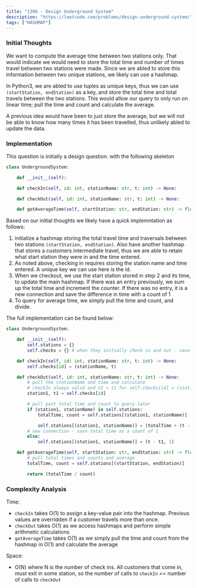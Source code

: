 ```yaml
---
title: "1396 - Design Underground System"
description: "https://leetcode.com/problems/design-underground-system/"
tags: ["HASHMAP"]
---
```


### Initial Thoughts

We want to compute the average time between two stations only. That would indicate we would need to store the total time and number of times travel between two stations were made. Since we are abled to store this information between two unique stations, we likely can use a hashmap.

In Python3, we are abled to use tuples as unique keys, thus we can use `(startStation, endStation)` as a key, and store the total time and total travels between the two stations. This would allow our query to only run on linear time; pull the time and count and calculate the average.

A previous idea would have been to just store the average, but we will not be able to know how many times it has been travelled, thus unlikely abled to update the data.

### Implementation

This question is initially a design question. with the following skeleton

```python
class UndergroundSystem:

    def __init__(self):

    def checkIn(self, id: int, stationName: str, t: int) -> None:

    def checkOut(self, id: int, stationName: str, t: int) -> None:

    def getAverageTime(self, startStation: str, endStation: str) -> float:

```

Based on our initial thoughts we likely have a quick implemntation as follows:

1. initialize a hashmap storing the total travel time and traversals between two stations `(startStation, endStation)`. Also have another hashmap that stores a customers intermediate travel, thus we are able to retain what start station they were in and the time entered.
2. As noted above, checking in requires storing the station name and time entered. A unique key we can use here is the id.
3. When we checkout, we use the start station stored in step 2 and its time, to update the main hashmap. If there was an entry previously, we sum up the total time and increment the counter. If there was no entry, it is a new connection and save the difference in time with a count of 1
4. To query for average time, we simply pull the time and count, and divide.

The full implementation can be found below:

```python
class UndergroundSystem:

    def __init__(self):
        self.stations = {}
        self.checks = {} # when they initially check in and out - save the value for checkOut function

    def checkIn(self, id: int, stationName: str, t: int) -> None:
        self.checks[id] = (stationName, t)

    def checkOut(self, id: int, stationName: str, t: int) -> None:
        # pull the stationName and time and calculate
        # checkIn always valid and t2 > t1 for self.checks[id] = (station1, t1)
        station1, t1 = self.checks[id]

        # pull past total time and count to query later
        if (station1, stationName) in self.stations:
            totalTime, count = self.stations[(station1, stationName)]

            self.stations[(station1, stationName)] = (totalTime + (t - t1), count + 1)
        # new connection - save total time as a count of 1
        else:
            self.stations[(station1, stationName)] = (t - t1, 1)

    def getAverageTime(self, startStation: str, endStation: str) -> float:
        # pull total times and counts and average
        totalTime, count = self.stations[(startStation, endStation)]

        return (totalTime / count)
```

### Complexity Analysis

Time:

- `checkIn` takes O(1) to assign a key-value pair into the hashmap. Previous values are overridden if a customer travels more than once.
- `checkOut` takes O(1) as we access hashmaps and perform simple arithmetic calculations
- `getAverageTime` takes O(1) as we simply pull the time and count from the hashmap in O(1) and calculate the average

Space:

- O(N) where N is the number of check ins. All customers that come in, must exit in some station, so the number of calls to `checkIn` == number of calls to `checkOut`
